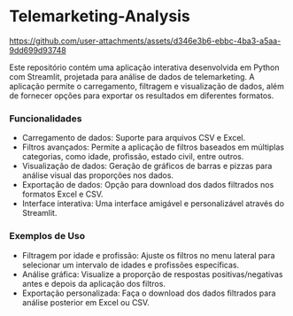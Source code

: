 # Telemarketing-Analysis



https://github.com/user-attachments/assets/d346e3b6-ebbc-4ba3-a5aa-9dd699d93748




Este repositório contém uma aplicação interativa desenvolvida em Python com Streamlit, projetada para análise de dados de telemarketing. A aplicação permite o carregamento, filtragem e visualização de dados, além de fornecer opções para exportar os resultados em diferentes formatos.

### Funcionalidades
- Carregamento de dados: Suporte para arquivos CSV e Excel.
- Filtros avançados: Permite a aplicação de filtros baseados em múltiplas categorias, como idade, profissão, estado civil, entre outros.
- Visualização de dados: Geração de gráficos de barras e pizzas para análise visual das proporções nos dados.
- Exportação de dados: Opção para download dos dados filtrados nos formatos Excel e CSV.
- Interface interativa: Uma interface amigável e personalizável através do Streamlit.

### Exemplos de Uso
- Filtragem por idade e profissão: Ajuste os filtros no menu lateral para selecionar um intervalo de idades e profissões específicas.
- Análise gráfica: Visualize a proporção de respostas positivas/negativas antes e depois da aplicação dos filtros.
- Exportação personalizada: Faça o download dos dados filtrados para análise posterior em Excel ou CSV.
